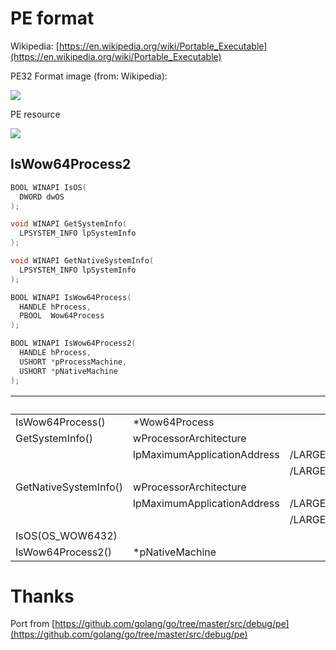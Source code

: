 # PE format


Wikipedia: [https://en.wikipedia.org/wiki/Portable_Executable](https://en.wikipedia.org/wiki/Portable_Executable)

PE32 Format image (from: Wikipedia):

![](./images/pe32.svg)

PE resource

![](./image/07_pe_resource_manager.png)

## IsWow64Process2

```c++
BOOL WINAPI IsOS(
  DWORD dwOS
);

void WINAPI GetSystemInfo(
  LPSYSTEM_INFO lpSystemInfo
);

void WINAPI GetNativeSystemInfo(
  LPSYSTEM_INFO lpSystemInfo
);

BOOL WINAPI IsWow64Process(
  HANDLE hProcess,
  PBOOL  Wow64Process
);

BOOL WINAPI IsWow64Process2(
  HANDLE hProcess,
  USHORT *pProcessMachine,
  USHORT *pNativeMachine
);
```

| | | |AMD64|x86|Arm64|
|---|---|---|---|---|---|
|IsWow64Process()|\*Wow64Process| |TRUE|0|0|
|GetSystemInfo()|wProcessorArchitecture| |PROCESSOR_ARCHITECTURE_**INTEL**|PROCESSOR_ARCHITECTURE_**INTEL**|PROCESSOR_ARCHITECTURE_**INTEL**|
| |lpMaximumApplicationAddress|/LARGEADDRESSAWARE:NO|0x**7**FFEFFFF|0x**7**FFEFFFF|0x**7**FFEFFFF|
| | |/LARGEADDRESSAWARE|0x**F**FFEFFFF|0x**B**FFEFFFF|0x**F**FFEFFFF|
|GetNativeSystemInfo()|wProcessorArchitecture| |PROCESSOR_ARCHITECTURE_**AMD64**|PROCESSOR_ARCHITECTURE_**INTEL**|PROCESSOR_ARCHITECTURE_**INTEL**|
| |lpMaximumApplicationAddress|/LARGEADDRESSAWARE:NO|0x**F**FFEFFFF|0x**7**FFEFFFF|0x**7**FFEFFFF|
| | |/LARGEADDRESSAWARE|0x**F**FFEFFFF|0x**B**FFEFFFF|0x**F**FFEFFFF|
|IsOS(OS_WOW6432)| | |TRUE|0|TRUE|
|IsWow64Process2()|*pNativeMachine| |IMAGE_FILE_MACHINE_**AMD64**|IMAGE_FILE_MACHINE_**I386**|IMAGE_FILE_MACHINE_**ARM64**|

# Thanks

Port from [https://github.com/golang/go/tree/master/src/debug/pe](https://github.com/golang/go/tree/master/src/debug/pe)